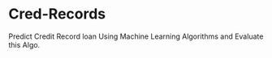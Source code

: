 # Cred-Records
Predict Credit Record loan Using Machine Learning Algorithms and Evaluate this Algo.
